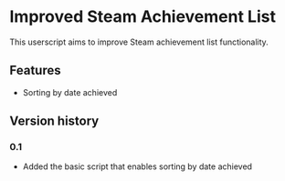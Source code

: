 # Improved Steam Achievement List

This userscript aims to improve Steam achievement list functionality.

## Features

- Sorting by date achieved

## Version history

### 0.1

- Added the basic script that enables sorting by date achieved